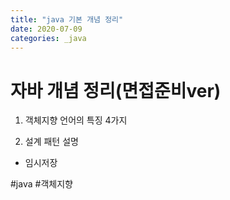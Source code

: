 ```yaml
---
title: "java 기본 개념 정리"
date: 2020-07-09
categories: _java
---
```


# 자바 개념 정리(면접준비ver)

1. 객체지향 언어의 특징 4가지

2. 설계 패턴 설명

- 임시저장

#java #객체지향

